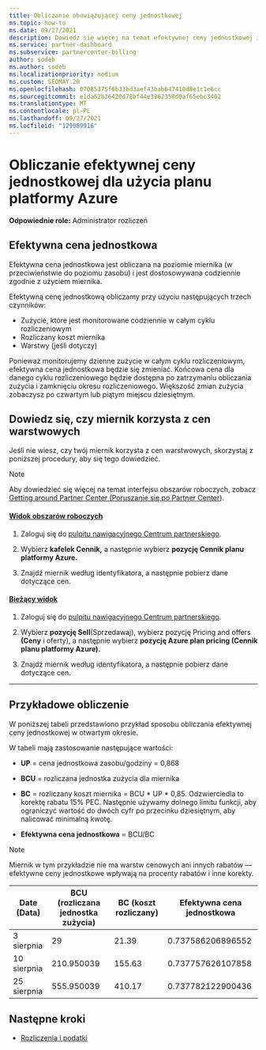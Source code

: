 ```yaml
---
title: Obliczanie obowiązującej ceny jednostkowej
ms.topic: how-to
ms.date: 09/27/2021
description: Dowiedz się więcej na temat efektywnej ceny jednostkowej i sposobu jej obliczania. Ten artykuł zawiera również przykładowe obliczenia.
ms.service: partner-dashboard
ms.subservice: partnercenter-billing
author: sodeb
ms.author: sodeb
ms.localizationpriority: medium
ms.custom: SEOMAY.20
ms.openlocfilehash: 07085375f6b33bd3aef43bab647410d8e1c1e6cc
ms.sourcegitcommit: e1da62b36420d78bf44e3962358d0af65ebc3402
ms.translationtype: MT
ms.contentlocale: pl-PL
ms.lasthandoff: 09/27/2021
ms.locfileid: "129089916"
---
```

# <a name="effective-unit-price-calculation-for-azure-plan-consumption"></a>Obliczanie efektywnej ceny jednostkowej dla użycia planu platformy Azure

**Odpowiednie role:** Administrator rozliczeń

## <a name="the-effective-unit-price"></a>Efektywna cena jednostkowa

Efektywna cena jednostkowa jest obliczana na poziomie miernika (w przeciwieństwie do poziomu zasobu) i jest dostosowywana codziennie zgodnie z użyciem miernika.

Efektywną cenę jednostkową obliczamy przy użyciu następujących trzech czynników:

- Zużycie, które jest monitorowane codziennie w całym cyklu rozliczeniowym
- Rozliczany koszt miernika
- Warstwy (jeśli dotyczy)

Ponieważ monitorujemy dzienne zużycie w całym cyklu rozliczeniowym, efektywna cena jednostkowa będzie się zmieniać. Końcowa cena dla danego cyklu rozliczeniowego będzie dostępna po zatrzymaniu obliczania zużycia i zamknięciu okresu rozliczeniowego. Większość zmian zużycia zobaczysz po czwartym lub piątym miejscu dziesiętnym.

## <a name="find-out-whether-your-meter-uses-tiered-pricing"></a>Dowiedz się, czy miernik korzysta z cen warstwowych

Jeśli nie wiesz, czy twój miernik korzysta z cen warstwowych, skorzystaj z poniższej procedury, aby się tego dowiedzieć.

> [!NOTE]
> Aby dowiedzieć się więcej na temat interfejsu obszarów roboczych, zobacz [Getting around Partner Center (Poruszanie się po Partner Center](get-around-partner-center.md#turn-workspaces-on-and-off)).

#### <a name="workspaces-view"></a>[Widok obszarów roboczych](#tab/workspaces-view)

1. Zaloguj się do [pulpitu nawigacyjnego Centrum partnerskiego](https://partner.microsoft.com/dashboard/).

2. Wybierz **kafelek Cennik,** a następnie wybierz **pozycję Cennik planu platformy Azure.**

3. Znajdź miernik według identyfikatora, a następnie pobierz dane dotyczące cen.

#### <a name="current-view"></a>[Bieżący widok](#tab/current-view)

1. Zaloguj się do [pulpitu nawigacyjnego Centrum partnerskiego](https://partner.microsoft.com/dashboard/).

2. Wybierz **pozycję Sell**(Sprzedawaj), wybierz pozycję Pricing and offers **(Ceny** i oferty), a następnie wybierz **pozycję Azure plan pricing (Cennik planu platformy Azure).**

3. Znajdź miernik według identyfikatora, a następnie pobierz dane dotyczące cen.

* * *

## <a name="sample-calculation"></a>Przykładowe obliczenie

W poniższej tabeli przedstawiono przykład sposobu obliczania efektywnej ceny jednostkowej w otwartym okresie.

W tabeli mają zastosowanie następujące wartości: 

- **UP** = cena jednostkowa zasobu/godziny = 0,868

- **BCU** = rozliczana jednostka zużycia dla miernika

- **BC** = rozliczany koszt miernika = BCU * UP * 0,85. Odzwierciedla to korektę rabatu 15% PEC. Następnie używamy dolnego limitu funkcji, aby ograniczyć wartość do dwóch cyfr po przecinku dziesiętnym, aby nalicować minimalną kwotę. 

- **Efektywna cena jednostkowa** = BCU/BC

> [!NOTE]
> Miernik w tym przykładzie nie ma warstw cenowych ani innych rabatów — efektywne ceny jednostkowe wpływają na procenty rabatów i inne korekty.

| Date (Data) | BCU (rozliczana jednostka zużycia) | BC (koszt rozliczany) | Efektywna cena jednostkowa |
| ------ | ----------- | ----------- | ----------- |  
| 3 sierpnia | 29 | 21.39 | 0.737586206896552 |
| 10 sierpnia | 210.950039 | 155.63 | 0.737757626107858 |
| 25 sierpnia | 555.950039 | 410.17 | 0.737782122900436 |

## <a name="next-steps"></a>Następne kroki

- [Rozliczenia i podatki](billing.md)
